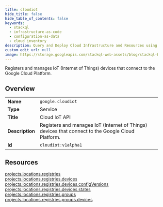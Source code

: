 ```yaml
---
title: cloudiot
hide_title: false
hide_table_of_contents: false
keywords:
  - stackql
  - infrastructure-as-code
  - configuration-as-data
  - cloud inventory
description: Query and Deploy Cloud Infrastructure and Resources using SQL
custom_edit_url: null
image: https://storage.googleapis.com/stackql-web-assets/blog/stackql-blog-post-featured-image.png
---
```

Registers and manages IoT (Internet of Things) devices that connect to the Google Cloud Platform.  
    

## Overview
<table><tbody>
<tr><td><b>Name</b></td><td><code>google.cloudiot</code></td></tr>
<tr><td><b>Type</b></td><td>Service</td></tr>
<tr><td><b>Title</b></td><td>Cloud IoT API</td></tr>
<tr><td><b>Description</b></td><td>Registers and manages IoT (Internet of Things) devices that connect to the Google Cloud Platform.</td></tr>
<tr><td><b>Id</b></td><td><code>cloudiot:v1alpha1</code></td></tr>
</tbody></table>

## Resources
<div class="row">
<div class="providerDocColumn">
<a href="/providers/google/cloudiot/projects.locations.registries/">projects.locations.registries</a><br />
<a href="/providers/google/cloudiot/projects.locations.registries.devices/">projects.locations.registries.devices</a><br />
<a href="/providers/google/cloudiot/projects.locations.registries.devices.configVersions/">projects.locations.registries.devices.configVersions</a><br />
</div>
<div class="providerDocColumn">
<a href="/providers/google/cloudiot/projects.locations.registries.devices.states/">projects.locations.registries.devices.states</a><br />
<a href="/providers/google/cloudiot/projects.locations.registries.groups/">projects.locations.registries.groups</a><br />
<a href="/providers/google/cloudiot/projects.locations.registries.groups.devices/">projects.locations.registries.groups.devices</a><br />
</div>
</div>
